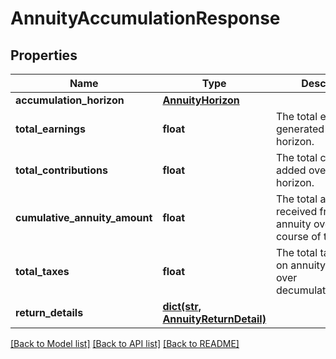 # AnnuityAccumulationResponse

## Properties
Name | Type | Description | Notes
------------ | ------------- | ------------- | -------------
**accumulation_horizon** | [**AnnuityHorizon**](AnnuityHorizon.md) |  | 
**total_earnings** | **float** | The total earnings generated over the horizon. | 
**total_contributions** | **float** | The total contributinos added over the horizon. | 
**cumulative_annuity_amount** | **float** | The total amount received from the annuity over the course of the plan. | 
**total_taxes** | **float** | The total taxes paid on annuity payments over decumulation_horizon. | 
**return_details** | [**dict(str, AnnuityReturnDetail)**](AnnuityReturnDetail.md) |  | 

[[Back to Model list]](../README.md#documentation-for-models) [[Back to API list]](../README.md#documentation-for-api-endpoints) [[Back to README]](../README.md)


